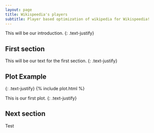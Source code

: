 ```yaml
---
layout: page
title: Wikispeedia's players
subtitle: Player based optimization of wikipedia for Wikispeedia!
---
```


This will be our introduction.
{: .text-justify}

## First section

This will be our text for the first section. 
{: .text-justify}

## Plot Example

{: .text-justify}
{% include plot.html %}

This is our first plot.
{: .text-justify}

## Next section

Test
